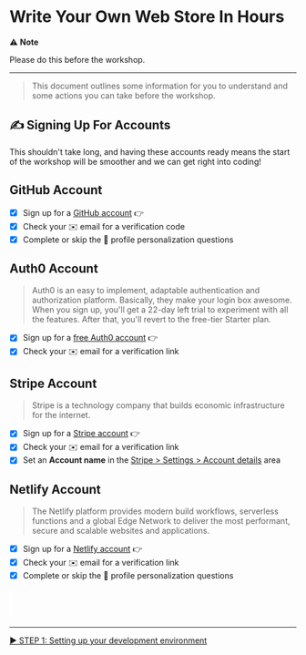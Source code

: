 # Write Your Own Web Store In Hours

⚠️ **Note**

Please do this before the workshop.

---

> This document outlines some information for you to understand and some actions you can take before the workshop.

## ✍️ Signing Up For Accounts

This shouldn't take long, and having these accounts ready means the start of the workshop will be smoother and we can get right into coding!

## GitHub Account

- [x] Sign up for a [GitHub account](https://ben.sc/github-signup) 👉
- [x] Check your ✉️ email for a verification code
- [x] Complete or skip the 🙋 profile personalization questions

## Auth0 Account

> Auth0 is an easy to implement, adaptable authentication and authorization platform. Basically, they make your login box awesome. When you sign up, you'll get a 22-day left trial to experiment with all the features. After that, you'll revert to the free-tier Starter plan.

- [x] Sign up for a [free Auth0 account](https://ben.sc/auth0-signup) 👉
- [x] Check your ✉️ email for a verification link

## Stripe Account

> Stripe is a technology company that builds economic infrastructure for the internet.

- [x] Sign up for a [Stripe account](https://ben.sc/stripe-signup) 👉
- [x] Check your ✉️ email for a verification link
- [x] Set an **Account name** in the [Stripe > Settings > Account details](https://dashboard.stripe.com/account) area

## Netlify Account

> The Netlify platform provides modern build workflows, serverless functions and a global Edge Network to deliver the most performant, secure and scalable websites and applications.

- [x] Sign up for a [Netlify account](https://ben.sc/netlify-signup) 👉
- [x] Check your ✉️ email for a verification link
- [x] Complete or skip the 🙋 profile personalization questions

![spacer](workshop-assets/readme-images/spacer.png)

---

[▶️ STEP 1: Setting up your development environment](./STEP-1-DEVELOPMENT-ENVIRONMENT.md)
